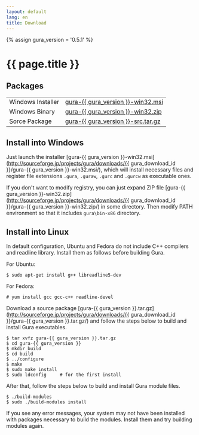 ```yaml
---
layout: default
lang: en
title: Download
---
```

{% assign gura_version = '0.5.1' %}

# {{ page.title }}


## Packages

<table>
<tr>
<td>Windows Installer</td>
<td><a href="https://github.com/gura-lang/gura/releases/download/v{{ gura_version }}/gura-{{ gura_version }}-win32.msi" class="link"
  onClick="_gaq.push(['_trackEvent','download','click','gura-{{ gura_version }}-win32.msi']);">gura-{{ gura_version }}-win32.msi</a></td>
</tr>
<tr>
<tr>
<td>Windows Binary</td>
<td><a href="https://github.com/gura-lang/gura/releases/download/v{{ gura_version }}/gura-{{ gura_version }}-win32.zip" class="link"
  onClick="_gaq.push(['_trackEvent','download','click','gura-{{ gura_version }}-win32.zip']);">gura-{{ gura_version }}-win32.zip</a></td>
</tr>
<tr>
<td>Sorce Package</td>
<td><a href="https://github.com/gura-lang/gura/releases/download/v{{ gura_version }}/gura-{{ gura_version }}-src.tar.gz" class="link"
  onClick="_gaq.push(['_trackEvent','download','click','gura-{{ gura_version }}-src.tar.gz']);">gura-{{ gura_version }}-src.tar.gz</a></td>
</tr>
<!--
<tr>
<td style="padding-top: 3em">
<a href="http://www.softpedia.com/progClean/Gura-Clean-220177.html">
<img src="images/softpedia_free_award_f.gif" border="0" alt="100% FREE award granted by Softpedia" /></a></td>
</tr>
-->
</table>


## Install into Windows

Just launch the installer
[gura-{{ gura_version }}-win32.msi](http://sourceforge.jp/projects/gura/downloads/{{ gura_download_id }}/gura-{{ gura_version }}-win32.msi/),
which will install necessary files and register file extensions `.gura`, `.guraw`, `.gurc` and `.gurcw` as executable ones.

If you don't want to modify registry, you can just expand ZIP file
[gura-{{ gura_version }}-win32.zip](http://sourceforge.jp/projects/gura/downloads/{{ gura_download_id }}/gura-{{ gura_version }}-win32.zip/)
in some directory. Then modify PATH environment so that it includes `gura\bin-x86` directory.


## Install into Linux

In default configuration, Ubuntu and Fedora do not include C++ compilers and readline library.
Install them as follows before building Gura.

For Ubuntu:

    $ sudo apt-get install g++ libreadline5-dev

For Fedora:

    # yum install gcc gcc-c++ readline-devel

Download a source package
[gura-{{ gura_version }}.tar.gz](http://sourceforge.jp/projects/gura/downloads/{{ gura_download_id }}/gura-{{ gura_version }}.tar.gz/)
and follow the steps below to build and install Gura executables.

    $ tar xvfz gura-{{ gura_version }}.tar.gz
    $ cd gura-{{ gura_version }}
    $ mkdir build
    $ cd build
    $ ../configure
    $ make
    $ sudo make install
    $ sudo ldconfig     # for the first install

After that, follow the steps below to build and install Gura module files.

    $ ./build-modules
    $ sudo ./build-modules install

If you see any error messages, your system may not have been installed
with packages necessary to build the modules.
Install them and try building modules again.
